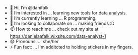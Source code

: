 - 👋 Hi, I’m @danifalk
- 👀 I’m interested in ... learning new tools for data analysis.
- 🌱 I’m currently learning ... R programming.
- 💞️ I’m looking to collaborate on ... making friends :D
- 📫 How to reach me ... check out my site at https://danielaafalk.wixsite.com/data-analyst-1
- 😄 Pronouns: ... she/her
- ⚡ Fun fact: ... I'm additcted to holding stickers in my fingers.

<!---
danifalk/danifalk is a ✨ special ✨ repository because its `README.md` (this file) appears on your GitHub profile.
You can click the Preview link to take a look at your changes.
--->
